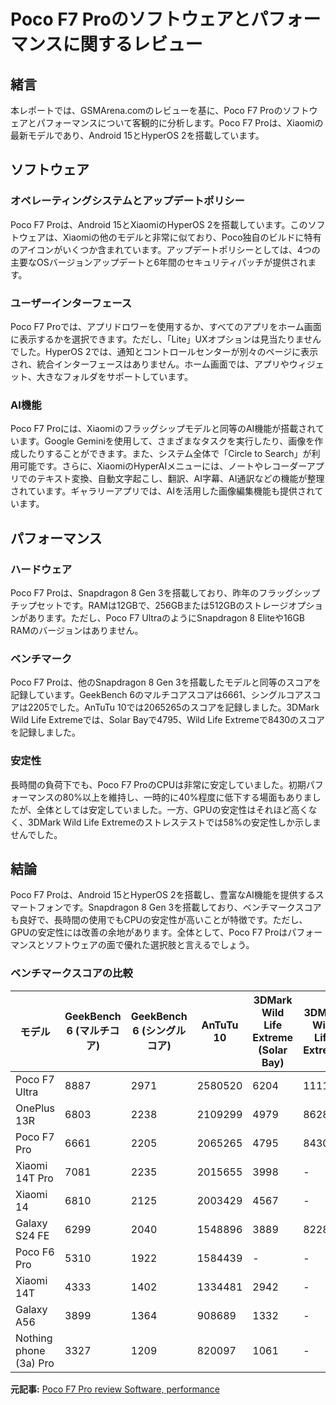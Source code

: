 # Poco F7 Proのソフトウェアとパフォーマンスに関するレビュー

## 緒言

本レポートでは、GSMArena.comのレビューを基に、Poco F7 Proのソフトウェアとパフォーマンスについて客観的に分析します。Poco F7 Proは、Xiaomiの最新モデルであり、Android 15とHyperOS 2を搭載しています。

## ソフトウェア

### オペレーティングシステムとアップデートポリシー

Poco F7 Proは、Android 15とXiaomiのHyperOS 2を搭載しています。このソフトウェアは、Xiaomiの他のモデルと非常に似ており、Poco独自のビルドに特有のアイコンがいくつか含まれています。アップデートポリシーとしては、4つの主要なOSバージョンアップデートと6年間のセキュリティパッチが提供されます。

### ユーザーインターフェース

Poco F7 Proでは、アプリドロワーを使用するか、すべてのアプリをホーム画面に表示するかを選択できます。ただし、「Lite」UXオプションは見当たりませんでした。HyperOS 2では、通知とコントロールセンターが別々のページに表示され、統合インターフェースはありません。ホーム画面では、アプリやウィジェット、大きなフォルダをサポートしています。

### AI機能

Poco F7 Proには、Xiaomiのフラッグシップモデルと同等のAI機能が搭載されています。Google Geminiを使用して、さまざまなタスクを実行したり、画像を作成したりすることができます。また、システム全体で「Circle to Search」が利用可能です。さらに、XiaomiのHyperAIメニューには、ノートやレコーダーアプリでのテキスト変換、自動文字起こし、翻訳、AI字幕、AI通訳などの機能が整理されています。ギャラリーアプリでは、AIを活用した画像編集機能も提供されています。

## パフォーマンス

### ハードウェア

Poco F7 Proは、Snapdragon 8 Gen 3を搭載しており、昨年のフラッグシップチップセットです。RAMは12GBで、256GBまたは512GBのストレージオプションがあります。ただし、Poco F7 UltraのようにSnapdragon 8 Eliteや16GB RAMのバージョンはありません。

### ベンチマーク

Poco F7 Proは、他のSnapdragon 8 Gen 3を搭載したモデルと同等のスコアを記録しています。GeekBench 6のマルチコアスコアは6661、シングルコアスコアは2205でした。AnTuTu 10では2065265のスコアを記録しました。3DMark Wild Life Extremeでは、Solar Bayで4795、Wild Life Extremeで8430のスコアを記録しました。

### 安定性

長時間の負荷下でも、Poco F7 ProのCPUは非常に安定していました。初期パフォーマンスの80%以上を維持し、一時的に40%程度に低下する場面もありましたが、全体としては安定していました。一方、GPUの安定性はそれほど高くなく、3DMark Wild Life Extremeのストレステストでは58%の安定性しか示しませんでした。

## 結論

Poco F7 Proは、Android 15とHyperOS 2を搭載し、豊富なAI機能を提供するスマートフォンです。Snapdragon 8 Gen 3を搭載しており、ベンチマークスコアも良好で、長時間の使用でもCPUの安定性が高いことが特徴です。ただし、GPUの安定性には改善の余地があります。全体として、Poco F7 Proはパフォーマンスとソフトウェアの面で優れた選択肢と言えるでしょう。

### ベンチマークスコアの比較

| モデル | GeekBench 6 (マルチコア) | GeekBench 6 (シングルコア) | AnTuTu 10 | 3DMark Wild Life Extreme (Solar Bay) | 3DMark Wild Life Extreme |
|----------------------|--------------------------|----------------------------|-----------|--------------------------------------|--------------------------|
| Poco F7 Ultra | 8887 | 2971 | 2580520 | 6204 | 11119 |
| OnePlus 13R | 6803 | 2238 | 2109299 | 4979 | 8628 |
| Poco F7 Pro | 6661 | 2205 | 2065265 | 4795 | 8430 |
| Xiaomi 14T Pro | 7081 | 2235 | 2015655 | 3998 | - |
| Xiaomi 14 | 6810 | 2125 | 2003429 | 4567 | - |
| Galaxy S24 FE | 6299 | 2040 | 1548896 | 3889 | 8228 |
| Poco F6 Pro | 5310 | 1922 | 1584439 | - | - |
| Xiaomi 14T | 4333 | 1402 | 1334481 | 2942 | - |
| Galaxy A56 | 3899 | 1364 | 908689 | 1332 | - |
| Nothing phone (3a) Pro | 3327 | 1209 | 820097 | 1061 | - |

**元記事:** [Poco F7 Pro review Software, performance](https://www.gsmarena.com/poco_f7_pro-review-2813p4.php)